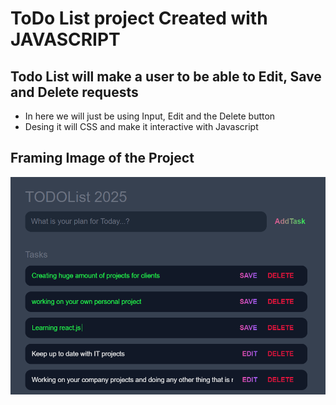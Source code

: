 # ToDo List project Created with JAVASCRIPT
## Todo List will make a user to be able to Edit, Save and Delete requests
- In here we will just be using Input, Edit and the Delete button
- Desing it will CSS and make it interactive with Javascript

## Framing Image of the Project
<img src="./Images/Screenshot 2025-01-29 111336.png" alt="TODOList 2025">